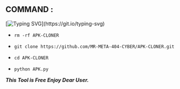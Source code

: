## COMMAND :

[![Typing SVG](https://readme-typing-svg.demolab.com?font=Fira+Code&pause=1000&width=435&lines=1K+DONE........)](https://git.io/typing-svg)


* `rm -rf APK-CLONER`

* `git clone https://github.com/MR-META-404-CYBER/APK-CLONER.git`

* `cd APK-CLONER`

* `python APK.py`


___This Tool is Free Enjoy Dear User.___</br>
